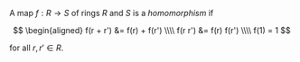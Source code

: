 A map $f: R \to S$ of rings $R$ and $S$ is a *homomorphism* if

$$
\begin{aligned}
f(r + r') &= f(r) + f(r') \\\\
f(r r') &= f(r) f(r') \\\\
f(1) = 1
$$

for all $r, r' \in R$.
